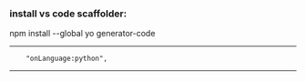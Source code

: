 ### install vs code scaffolder:
npm install --global yo generator-code

----
		"onLanguage:python",
---
